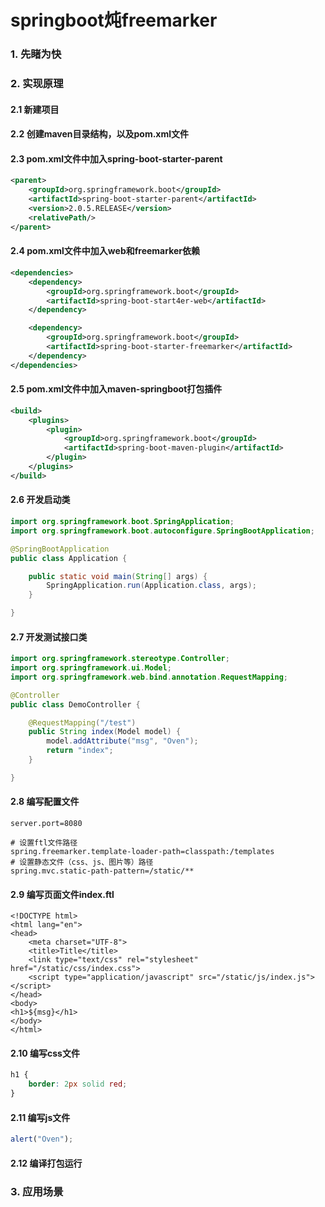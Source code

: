 # springboot炖freemarker
### 1. 先睹为快
### 2. 实现原理
#### 2.1 新建项目
#### 2.2 创建maven目录结构，以及pom.xml文件
#### 2.3 pom.xml文件中加入spring-boot-starter-parent
```xml
<parent>
    <groupId>org.springframework.boot</groupId>
    <artifactId>spring-boot-starter-parent</artifactId>
    <version>2.0.5.RELEASE</version>
    <relativePath/>
</parent>
```
#### 2.4 pom.xml文件中加入web和freemarker依赖
```xml
<dependencies>
    <dependency>
        <groupId>org.springframework.boot</groupId>
        <artifactId>spring-boot-start4er-web</artifactId>
    </dependency>

    <dependency>
        <groupId>org.springframework.boot</groupId>
        <artifactId>spring-boot-starter-freemarker</artifactId>
    </dependency>
</dependencies>
```
#### 2.5 pom.xml文件中加入maven-springboot打包插件
```xml
<build>
    <plugins>
        <plugin>
            <groupId>org.springframework.boot</groupId>
            <artifactId>spring-boot-maven-plugin</artifactId>
        </plugin>
    </plugins>
</build>
```
#### 2.6 开发启动类
```java
import org.springframework.boot.SpringApplication;
import org.springframework.boot.autoconfigure.SpringBootApplication;

@SpringBootApplication
public class Application {

    public static void main(String[] args) {
        SpringApplication.run(Application.class, args);
    }

}
```
#### 2.7 开发测试接口类
```java
import org.springframework.stereotype.Controller;
import org.springframework.ui.Model;
import org.springframework.web.bind.annotation.RequestMapping;

@Controller
public class DemoController {

    @RequestMapping("/test")
    public String index(Model model) {
        model.addAttribute("msg", "Oven");
        return "index";
    }

}
```
#### 2.8 编写配置文件
```properties
server.port=8080

# 设置ftl文件路径
spring.freemarker.template-loader-path=classpath:/templates
# 设置静态文件（css、js、图片等）路径
spring.mvc.static-path-pattern=/static/**
```
#### 2.9 编写页面文件index.ftl
```ftl
<!DOCTYPE html>
<html lang="en">
<head>
    <meta charset="UTF-8">
    <title>Title</title>
    <link type="text/css" rel="stylesheet" href="/static/css/index.css">
    <script type="application/javascript" src="/static/js/index.js"></script>
</head>
<body>
<h1>${msg}</h1>
</body>
</html>
```
#### 2.10 编写css文件
```css
h1 {
    border: 2px solid red;
}
```
#### 2.11 编写js文件
```js
alert("Oven");
```
#### 2.12 编译打包运行
### 3. 应用场景